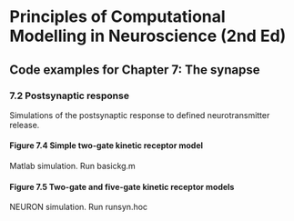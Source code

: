 # Principles of Computational Modelling in Neuroscience (2nd Ed)

## Code examples for Chapter 7: The synapse

### 7.2 Postsynaptic response

Simulations of the postsynaptic response to defined neurotransmitter release.

#### Figure 7.4 Simple two-gate kinetic receptor model

Matlab simulation. Run basickg.m

#### Figure 7.5 Two-gate and five-gate kinetic receptor models

NEURON simulation. Run runsyn.hoc